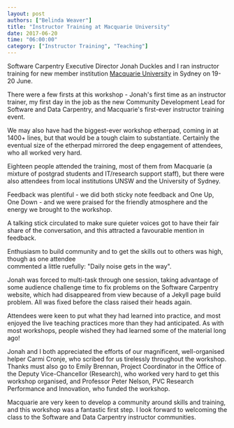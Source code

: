 ```yaml
---
layout: post
authors: ["Belinda Weaver"]
title: "Instructor Training at Macquarie University"
date: 2017-06-20
time: "06:00:00"
category: ["Instructor Training", "Teaching"]
---
```


Software Carpentry Executive Director Jonah Duckles and I ran instructor training 
for new member institution [Macquarie University](http://www.mq.edu.au/) in Sydney on 19-20 June. 

There were a few firsts at this workshop - Jonah's first time as an instructor trainer, my first day in the job as 
the new Community Development Lead for Software and Data Carpentry, and Macquarie's first-ever instructor training event.

We may also have had the biggest-ever workshop etherpad, coming in at 1400+ lines, but that would be a tough claim to substantiate.
Certainly the eventual size of the etherpad mirrored the deep engagement of attendees, who all worked very hard.

Eighteen people attended the training, most of them from Macquarie (a mixture of postgrad students and IT/research support staff), 
but there were also attendees from local institutions UNSW and the University of Sydney.

Feedback was plentiful - we did both sticky note feedback and One Up, One Down - and we were praised for the friendly atmosphere
and the energy we brought to the workshop. 

A talking stick circulated to make sure quieter voices got to have their fair share of the conversation, and this attracted a 
favourable mention in feedback.

Enthusiasm to build community and to get the skills out to others was high, though as one attendee  
commented a little ruefully: "Daily noise gets in the way".

Jonah was forced to multi-task through one session, taking advantage of some audience challenge time to fix problems on the
Software Carpentry website, which had disappeared from view because of a Jekyll page build problem. All was fixed 
before the class raised their heads again. 

Attendees were keen to put what they had learned into practice, and most enjoyed the live teaching practices more than
they had anticipated. As with most workshops, people wished they had learned some of the material long ago!

Jonah and I both appreciated the efforts of our magnificent, well-organised helper Carmi Cronje,
who scribed for us tirelessly throughout the workshop. Thanks must also go to Emily Brennan, Project Coordinator in
the Office of the Deputy Vice-Chancellor (Research), who worked very hard to
get this workshop organised, and Professor Peter Nelson, PVC Research Performance and Innovation, who funded the workshop.

Macquarie are very keen to develop a community around skills and training, and this workshop was a fantastic first step. I look
forward to welcoming the class to the Software and Data Carpentry instructor communities.


